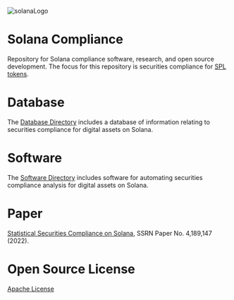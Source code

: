 ![solanaLogo](https://user-images.githubusercontent.com/87402354/171984176-188da662-b4e9-409a-80d0-77945a6f177d.png)

# Solana Compliance
Repository for Solana compliance software, research, and open source development. The focus for this repository is securities compliance for [SPL tokens](https://spl.solana.com/token).

# Database
The [Database Directory](https://github.com/ChoiceCoin/Solana-Compliance/tree/main/Database) includes a database of information relating to securities compliance for digital assets on Solana.

# Software
The [Software Directory](https://github.com/ChoiceCoin/Solana-Compliance/tree/main/Software) includes software for automating securities compliance analysis for digital assets on Solana.

# Paper
[Statistical Securities Compliance on Solana](https://papers.ssrn.com/sol3/papers.cfm?abstract_id=4189147), SSRN Paper No. 4,189,147 (2022).

# Open Source License
[Apache License](https://github.com/ChoiceCoin/Solana-Compliance/blob/main/LICENSE)
